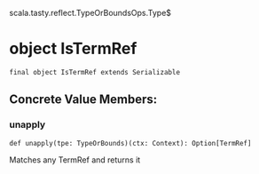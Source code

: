 scala.tasty.reflect.TypeOrBoundsOps.Type$
# object IsTermRef

<pre><code class="language-scala" >final object IsTermRef extends Serializable</pre></code>
## Concrete Value Members:
### unapply
<pre><code class="language-scala" >def unapply(tpe: TypeOrBounds)(ctx: Context): Option[TermRef]</pre></code>
Matches any TermRef and returns it

